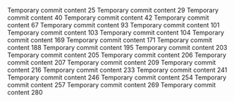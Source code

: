 Temporary commit content 25
Temporary commit content 29
Temporary commit content 40
Temporary commit content 42
Temporary commit content 67
Temporary commit content 93
Temporary commit content 101
Temporary commit content 103
Temporary commit content 104
Temporary commit content 169
Temporary commit content 171
Temporary commit content 188
Temporary commit content 195
Temporary commit content 203
Temporary commit content 205
Temporary commit content 206
Temporary commit content 207
Temporary commit content 209
Temporary commit content 216
Temporary commit content 233
Temporary commit content 241
Temporary commit content 246
Temporary commit content 254
Temporary commit content 257
Temporary commit content 269
Temporary commit content 280
